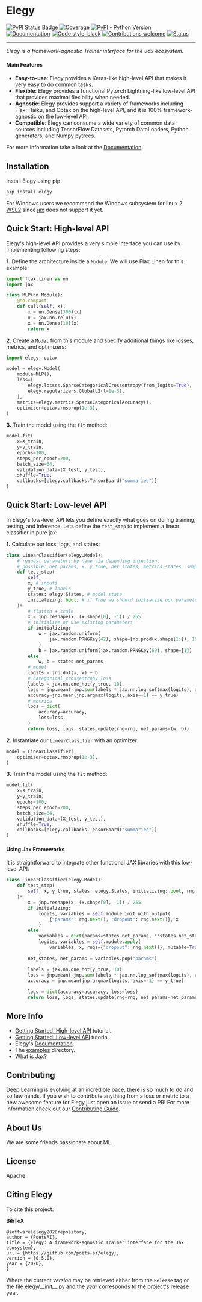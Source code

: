 # Elegy
[![PyPI Status Badge](https://badge.fury.io/py/elegy.svg)](https://pypi.org/project/elegy/)
[![Coverage](https://img.shields.io/codecov/c/github/poets-ai/elegy?color=%2334D058)](https://codecov.io/gh/poets-ai/elegy)
[![PyPI - Python Version](https://img.shields.io/pypi/pyversions/elegy)](https://pypi.org/project/elegy/)
[![Documentation](https://img.shields.io/badge/api-reference-blue.svg)](https://poets-ai.github.io/elegy/)
[![Code style: black](https://img.shields.io/badge/code%20style-black-000000.svg)](https://github.com/psf/black)
[![Contributions welcome](https://img.shields.io/badge/contributions-welcome-brightgreen.svg?style=flat)](https://github.com/poets-ai/elegy/issues)
[![Status](https://github.com/poets-ai/elegy/workflows/GitHub%20CI/badge.svg)](https://github.com/poets-ai/elegy/actions?query=workflow%3A"GitHub+CI")

-----------------

_Elegy is a framework-agnostic Trainer interface for the Jax ecosystem._  

#### Main Features
* **Easy-to-use**: Elegy provides a Keras-like high-level API that makes it very easy to do common tasks.
* **Flexible**: Elegy provides a functional Pytorch Lightning-like low-level API that provides maximal flexibility when needed.
* **Agnostic**: Elegy provides support a variety of frameworks including Flax, Haiku, and Optax on the high-level API, and it is 100% framework-agnostic on the low-level API.
* **Compatible**: Elegy can consume a wide variety of common data sources including TensorFlow Datasets, Pytorch DataLoaders, Python generators, and Numpy pytrees.

For more information take a look at the [Documentation](https://poets-ai.github.io/elegy).

## Installation

Install Elegy using pip:
```bash
pip install elegy
```

For Windows users we recommend the Windows subsystem for linux 2 [WSL2](https://docs.microsoft.com/es-es/windows/wsl/install-win10?redirectedfrom=MSDN) since [jax](https://github.com/google/jax/issues/438) does not support it yet.

## Quick Start: High-level API
Elegy's high-level API provides a very simple interface you can use by implementing following steps:

**1.** Define the architecture inside a `Module`. We will use Flax Linen for this example:
```python
import flax.linen as nn
import jax

class MLP(nn.Module):
    @nn.compact
    def call(self, x):
        x = nn.Dense(300)(x)
        x = jax.nn.relu(x)
        x = nn.Dense(10)(x)
        return x
```

**2.** Create a `Model` from this module and specify additional things like losses, metrics, and optimizers:
```python
import elegy, optax

model = elegy.Model(
    module=MLP(),
    loss=[
        elegy.losses.SparseCategoricalCrossentropy(from_logits=True),
        elegy.regularizers.GlobalL2(l=1e-5),
    ],
    metrics=elegy.metrics.SparseCategoricalAccuracy(),
    optimizer=optax.rmsprop(1e-3),
)
```
**3.** Train the model using the `fit` method:
```python
model.fit(
    x=X_train,
    y=y_train,
    epochs=100,
    steps_per_epoch=200,
    batch_size=64,
    validation_data=(X_test, y_test),
    shuffle=True,
    callbacks=[elegy.callbacks.TensorBoard("summaries")]
)
```

## Quick Start: Low-level API
In Elegy's low-level API lets you define exactly what goes on during training, testing, and inference. Lets define the `test_step` to implement a linear classifier in pure jax:

**1.** Calculate our loss, logs, and states:
```python
class LinearClassifier(elegy.Model):
    # request parameters by name via depending injection.
    # possible: net_params, x, y_true, net_states, metrics_states, sample_weight, class_weight, rng, states, initializing
    def test_step(
        self,
        x, # inputs
        y_true, # labels
        states: elegy.States, # model state
        initializing: bool, # if True we should initialize our parameters
    ):  
        # flatten + scale
        x = jnp.reshape(x, (x.shape[0], -1)) / 255
        # initialize or use existing parameters
        if initializing:
            w = jax.random.uniform(
                jax.random.PRNGKey(42), shape=[np.prod(x.shape[1:]), 10]
            )
            b = jax.random.uniform(jax.random.PRNGKey(69), shape=[1])
        else:
            w, b = states.net_params
        # model
        logits = jnp.dot(x, w) + b
        # categorical crossentropy loss
        labels = jax.nn.one_hot(y_true, 10)
        loss = jnp.mean(-jnp.sum(labels * jax.nn.log_softmax(logits), axis=-1))
        accuracy=jnp.mean(jnp.argmax(logits, axis=-1) == y_true)
        # metrics
        logs = dict(
            accuracy=accuracy,
            loss=loss,
        )
        return loss, logs, states.update(rng=rng, net_params=(w, b))
```

**2.** Instantiate our `LinearClassifier` with an optimizer:
```python
model = LinearClassifier(
    optimizer=optax.rmsprop(1e-3),
)
```
**3.** Train the model using the `fit` method:
```python
model.fit(
    x=X_train,
    y=y_train,
    epochs=100,
    steps_per_epoch=200,
    batch_size=64,
    validation_data=(X_test, y_test),
    shuffle=True,
    callbacks=[elegy.callbacks.TensorBoard("summaries")]
)
```
#### Using Jax Frameworks
It is straightforward to integrate other functional JAX libraries with this 
low-level API:

```python
class LinearClassifier(elegy.Model):
    def test_step(
        self, x, y_true, states: elegy.States, initializing: bool, rng: elegy.RNGSeq
    ):
        x = jnp.reshape(x, (x.shape[0], -1)) / 255
        if initializing:
            logits, variables = self.module.init_with_output(
                {"params": rng.next(), "dropout": rng.next()}, x
            )
        else:
            variables = dict(params=states.net_params, **states.net_states)
            logits, variables = self.module.apply(
                variables, x, rngs={"dropout": rng.next()}, mutable=True
            )
        net_states, net_params = variables.pop("params")
        
        labels = jax.nn.one_hot(y_true, 10)
        loss = jnp.mean(-jnp.sum(labels * jax.nn.log_softmax(logits), axis=-1))
        accuracy = jnp.mean(jnp.argmax(logits, axis=-1) == y_true)

        logs = dict(accuracy=accuracy, loss=loss)
        return loss, logs, states.update(rng=rng, net_params=net_params, net_states=net_states)
```

## More Info
* [Getting Started: High-level API](https://poets-ai.github.io/elegy/getting-started-high-level-api/) tutorial.
* [Getting Started: Low-level API](https://poets-ai.github.io/elegy/getting-started-low-level-api/) tutorial.
* Elegy's [Documentation](https://poets-ai.github.io/elegy).
* The [examples](https://github.com/poets-ai/elegy/tree/master/examples) directory.
* [What is Jax?](https://github.com/google/jax#what-is-jax)

## Contributing
Deep Learning is evolving at an incredible pace, there is so much to do and so few hands. If you wish to contribute anything from a loss or metric to a new awesome feature for Elegy just open an issue or send a PR! For more information check out our [Contributing Guide](https://poets-ai.github.io/elegy/guides/contributing).

## About Us
We are some friends passionate about ML.

## License
Apache

## Citing Elegy

To cite this project:

**BibTeX**

```
@software{elegy2020repository,
author = {PoetsAI},
title = {Elegy: A framework-agnostic Trainer interface for the Jax ecosystem},
url = {https://github.com/poets-ai/elegy},
version = {0.5.0},
year = {2020},
}
```


Where the current *version* may be retrieved either from the `Release` tag or the file [elegy/\_\_init\_\_.py](https://github.com/poets-ai/elegy/blob/master/elegy/__init__.py) and the *year* corresponds to the project's release year.
